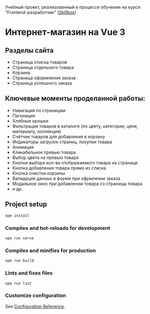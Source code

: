 Учебный проект, реализованный в процессе обучения на курсе "Frontend-разработчик" ([Skillbox](https://skillbox.ru/))

# Интернет-магазин на Vue 3

## Разделы сайта

- Страница списка товаров
- Страница отдельного товара
- Корзина
- Страница оформления заказа
- Страница успешного заказа

## Ключевые моменты проделанной работы:

- Навигация по страницам
- Пагинация
- Хлебные крошки
- Фильтрация товаров в каталоге (по цвету, категории, цене, материалу, коллекции)
- Счётчик товаров для добавления в корзину
- Индикаторы загрузок страниц, покупки товара
- Анимация
- Кликабельное превью товара
- Выбор цвета на превью товара
- Кнопки выбора кол-ва отображаемого товара на странице
- Кнопка добавления товара прямо из списка
- Кнопка очистки корзины
- Валидация данных в форме при офрмлении заказа
- Модальное окно при добавлении товара со страницы товара
- и др.

## Project setup

```
npm install
```

### Compiles and hot-reloads for development

```
npm run serve
```

### Compiles and minifies for production

```
npm run build
```

### Lints and fixes files

```
npm run lint
```

### Customize configuration

See [Configuration Reference](https://cli.vuejs.org/config/).
